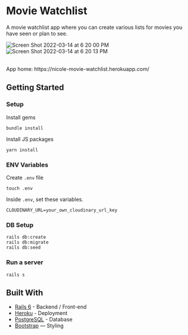 # Movie Watchlist

A movie watchlist app where you can create various lists for movies you have seen or plan to see. 

![Screen Shot 2022-03-14 at 6 20 00 PM](https://user-images.githubusercontent.com/94948064/158142422-769b3a76-0b3b-4744-8a89-97a78c7d6ffb.png) ![Screen Shot 2022-03-14 at 6 20 13 PM](https://user-images.githubusercontent.com/94948064/158142446-bbca7e8e-3ece-4394-bc14-e8fec8640a3d.png)

<br>
App home: https://nicole-movie-watchlist.herokuapp.com/
   
## Getting Started
### Setup

Install gems
```
bundle install
```
Install JS packages
```
yarn install
```

### ENV Variables
Create `.env` file
```
touch .env
```
Inside `.env`, set these variables. 
```
CLOUDINARY_URL=your_own_cloudinary_url_key
```

### DB Setup
```
rails db:create
rails db:migrate
rails db:seed
```

### Run a server
```
rails s
```

## Built With
- [Rails 6](https://guides.rubyonrails.org/) - Backend / Front-end
- [Heroku](https://heroku.com/) - Deployment
- [PostgreSQL](https://www.postgresql.org/) - Database
- [Bootstrap](https://getbootstrap.com/) — Styling
